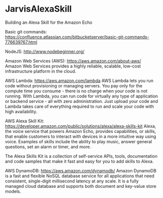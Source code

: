 # JarvisAlexaSkill

<span>Building an Alexa Skill for the Amazon Echo</span>

<span>Basic git commands:</span>
<span>https://confluence.atlassian.com/bitbucketserver/basic-git-commands-776639767.html<span>

NodeJS: http://www.nodebeginner.org/

Amazon Web Services (AWS): https://aws.amazon.com/about-aws/
Amazon Web Services provides a highly reliable, scalable, low-cost infrastructure platform in the cloud.

AWS Lambda: https://aws.amazon.com/lambda
AWS Lambda lets you run code without provisioning or managing servers. You pay only for the compute time you consume - there is no charge when your code is not running. With Lambda, you can run code for virtually any type of application or backend service - all with zero administration. Just upload your code and Lambda takes care of everything required to run and scale your code with high availability.

AWS Alexa Skill Kit: https://developer.amazon.com/public/solutions/alexa/alexa-skills-kit
Alexa, the voice service that powers Amazon Echo, provides capabilities, or skills, that enable customers to interact with devices in a more intuitive way using voice. Examples of skills include the ability to play music, answer general questions, set an alarm or timer, and more.

The Alexa Skills Kit is a collection of self-service APIs, tools, documentation and code samples that make it fast and easy for you to add skills to Alexa.

AWS DynamoDB: https://aws.amazon.com/dynamodb/
Amazon DynamoDB is a fast and flexible NoSQL database service for all applications that need consistent, single-digit millisecond latency at any scale. It is a fully managed cloud database and supports both document and key-value store models.

